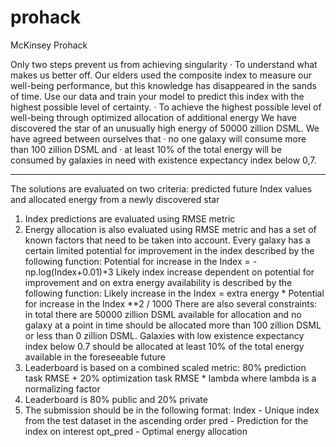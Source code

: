 # prohack
McKinsey Prohack

Only two steps prevent us from achieving singularity
· To understand what makes us better off.
Our elders used the composite index to measure our well-being performance, but this knowledge has disappeared in the sands of time.
Use our data and train your model to predict this index with the highest possible level of certainty.
· To achieve the highest possible level of well-being through optimized allocation of additional energy
We have discovered the star of an unusually high energy of 50000 zillion DSML.
We have agreed between ourselves that 
· no one galaxy will consume more than 100 zillion DSML 
and 
· at least 10% of the total energy will be consumed by galaxies in need with existence expectancy index below 0,7.

________________________________________________

The solutions are evaluated on two criteria: predicted future Index values and allocated energy from a newly discovered star
1) Index predictions are evaluated using RMSE metric
2) Energy allocation is also evaluated using RMSE metric and has a set of known factors that need to be taken into account.
Every galaxy has a certain limited potential for improvement in the index described by the following function:
Potential for increase in the Index = -np.log(Index+0.01)+3
Likely index increase dependent on potential for improvement and on extra energy availability is described by the following function:
Likely increase in the Index = extra energy * Potential for increase in the Index **2 / 1000
There are also several constraints:
in total there are 50000 zillion DSML available for allocation and no galaxy at a point in time should be allocated more than 100 zillion DSML or less than 0 zillion DSML. Galaxies with low existence expectancy index below 0.7 should be allocated at least 10% of the total energy available in the foreseeable future
3) Leaderboard is based on a combined scaled metric:
80% prediction task RMSE + 20% optimization task RMSE * lambda where lambda is a normalizing factor
4) Leaderboard is 80% public and 20% private
5) The submission should be in the following format:
Index - Unique index from the test dataset in the ascending order
pred - Prediction for the index on interest
opt_pred - Optimal energy allocation
